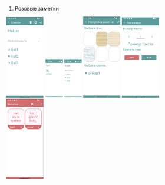 1. Розовые заметки

<div style="float: left;">
    <img style="width: 20%;" src="https://github.com/123abc1920/123abc1920/blob/main/res/pinkNotes/1.png"/>
    <img style="width: 20%;" src="https://github.com/123abc1920/123abc1920/blob/main/res/pinkNotes/2.png"/>
    <img style="width: 20%;" src="https://github.com/123abc1920/123abc1920/blob/main/res/pinkNotes/3.png"/>
    <img style="width: 20%;" src="https://github.com/123abc1920/123abc1920/blob/main/res/pinkNotes/4.png"/>
    <img style="width: 20%;" src="https://github.com/123abc1920/123abc1920/blob/main/res/pinkNotes/5.png"/>
</div>

<!--
**123abc1920/123abc1920** is a ✨ _special_ ✨ repository because its `README.md` (this file) appears on your GitHub profile.

Here are some ideas to get you started:

- 🔭 I’m currently working on ...
- 🌱 I’m currently learning ...
- 👯 I’m looking to collaborate on ...
- 🤔 I’m looking for help with ...
- 💬 Ask me about ...
- 📫 How to reach me: ...
- 😄 Pronouns: ...
- ⚡ Fun fact: ...
-->
